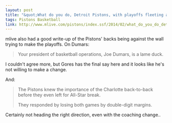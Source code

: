 ```yaml
---
layout: post
title: "&quot;What do you do, Detroit Pistons, with playoffs fleeting and futures on the line?&quot;"
tags: Pistons Basketball
link: http://www.mlive.com/pistons/index.ssf/2014/02/what_do_you_do_detroit_pistons.html
---
```


mlive also had a good write-up of the Pistons' backs being against the wall trying to make the playoffs.  On Dumars:

> Your president of basketball operations, Joe Dumars, is a lame duck.

I couldn't agree more, but Gores has the final say here and it looks like he's not willing to make a change.

And:

> The Pistons knew the importance of the Charlotte back-to-back before they even left for All-Star break.
>
> They responded by losing both games by double-digit margins.

Certainly not heading the right direction, even with the coaching change..
